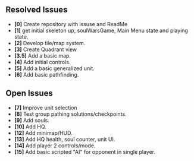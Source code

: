 ## Resolved Issues ##

- **[0]** Create repository with issuse and ReadMe
- **[1]** get initial skeleton up, soulWarsGame, Main Menu state and playing state.
- **[2]** Develop tile/map system.
- **[3]** Create Quadrant view
- **[3.5]**  Add a basic map.
- **[4]** Add initial controls.
- **[5]** Add a basic generalized unit.
- **[6]**   Add basic pathfinding.
## Open Issues ##

 
- **[7]** Improve unit selection
- **[8]**  Test group pathing solutions/checkpoints.
- **[9]**  Add souls.
- **[10]**  Add HQ.
- **[12]**  Add minimap/HUD.
- **[13]** Add HQ health, soul counter, unit UI.
- **[14]** Add player 2 controls/mode.
- **[15]** Add basic scripted "AI" for opponent in single player.